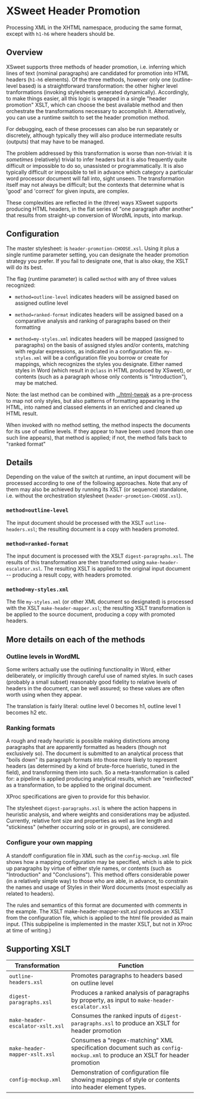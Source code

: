 # XSweet Header Promotion

Processing XML in the XHTML namespace, producing the same format, except with `h1-h6` where headers should be.

## Overview

XSweet supports three methods of header promotion, i.e. inferring which lines of text (nominal paragraphs) are candidated for promotion into HTML headers (`h1-h6` elements). Of the three methods, however only one (outline-level based) is a straightforward transformation: the other  higher level tranformations (invoking stylesheets generated dynamically). Accordingly, to make things easier, all this logic is wrapped in a single "header promotion" XSLT, which can choose the best available method and then orchestrate the transformations necessary to accomplish it. Alternatively, you can use a runtime switch to set the header promotion method.

For debugging, each of these processes can also be run separately or discretely, although typically they will also produce intermediate results (outputs) that may have to be managed.

The problem addressed by this transformation is worse than non-trivial: it is *sometimes* (relatively) trivial to infer headers but it is also frequently quite difficult or impossible to do so, unassisted or programmatically. It is also typically difficult or impossible to tell in advance which category a particular word processor document will fall into, sight unseen. The transformation itself may not always be difficult; but the contexts that determine what is 'good' and 'correct' for given inputs, are complex.

These complexities are reflected in the (three) ways XSweet supports producing HTML headers, in the flat series of "one paragraph after another" that results from straight-up conversion of WordML inputs, into markup.

## Configuration

The master stylesheet: is `header-promotion-CHOOSE.xsl`. Using it plus a single runtime parameter setting, you can designate the header promotion strategy you prefer. If you fail to designate one, that is also okay, the XSLT will do its best.

The flag (runtime parameter) is called `method` with any of three values recognized:

 * `method=outline-level` indicates headers will be assigned based on assigned outline level

 * `method=ranked-format` indicates headers will be assigned based on a comparative analysis and ranking of paragraphs based on their formatting

 * `method=my-styles.xml` indicates headers will be mapped (assigned to paragraphs) on the basis of assigned styles and/or contents, matching with regular expressions, as indicated in a configuration file. `my-styles.xml` will be a configuration file you borrow or create for mappings, which recognizes the styles you designate. Either named styles in Word (which result in `@class` in HTML produced by XSweet), or contents (such as a paragraph whose only contents is "Introduction"), may be matched.

Note: the last method can be combined with [../html-tweak](html-tweak) as a pre-process to map not only styles, but also patterns of formatting appearing in the HTML, into named and classed elements in an enriched and cleaned up HTML result.

When invoked with no method setting, the method inspects the documents for its use of outline levels. If they appear to have been used (more than one such line appears), that method is applied; if not, the method falls back to "ranked format"

## Details

Depending on the value of the switch at runtime, an input document will be processed according to one of the following approaches. Note that any of them may also be achieved by running its XSLT (or sequence) standalone, i.e. without the orchestration stylesheet (`header-promotion-CHOOSE.xsl`).

### `method=outline-level`

The input document should be processed with the XSLT `outline-headers.xsl`; the resulting document is a copy with headers promoted.

### `method=ranked-format`

The input document is processed with the XSLT `digest-paragraphs.xsl`. The results of this transformation are then transformed using `make-header-escalator.xsl`. The resulting XSLT is applied to the original input document -- producing a result copy, with headers promoted.

### `method=my-styles.xml`

The file `my-styles.xml` (or other XML document so designated) is processed with the XSLT `make-header-mapper.xsl`; the resulting XSLT transformation is be applied to the source document, producing a copy with promoted headers.

## More details on each of the methods

### Outline levels in WordML

Some writers actually use the outlining functionality in Word, either deliberately, or implicitly through careful use of named styles. In such cases (probably a small subset) reasonably good fidelity to relative levels of headers in the document, can be well assured; so these values are often worth using when they appear.

The translation is fairly literal: outline level 0 becomes h1, outline level 1 becomes h2 etc.

### Ranking formats

A rough and ready heuristic is possible making distinctions among paragraphs that are apparently formatted as headers (though not exclusively so). The document is submitted to an analytical process that "boils down" its paragraph formats into those more likely to represent headers (as determined by a kind of brute-force hueristic, tuned in the field), and transforming them into such. So a meta-transformation is called for: a pipeline is applied producing analytical results, which are "reinflected" as a transformation, to be applied to the original document.

XProc specifications are given to provide for this behavior.

The stylesheet `digest-paragraphs.xsl` is where the action happens in heuristic analysis, and where weights and considerations may be adjusted. Currently, relative font size and properties as well as line length and "stickiness" (whether occurring solo or in groups), are considered.

### Configure your own mapping

A standoff configuration file in XML such as the `config-mockup.xml` file shows how a mapping configuration may be specified, which is able to pick up paragraphs by virtue of either style names, or contents (such as "Introduction" and "Conclusions"). This method offers considerable power (in a relatively simple way) to those who are able, in advance, to constrain the names and usage of Styles in their Word documents (most especially as related to headers).

The rules and semantics of this format are documented with comments in the example. The XSLT make-header-mapper-xslt.xsl produces an XSLT from the configuration file, which is applied to the html file provided as main input. (This subpipeline is implemented in the master XSLT, but not in XProc at time of writing.)

## Supporting XSLT

| Transformation  | Function |
|--|--|
| `outline-headers.xsl` | Promotes paragraphs to headers based on outline level | 
| `digest-paragraphs.xsl` | Produces a ranked analysis of paragraphs by property, as input to `make-header-escalator.xsl` |
| `make-header-escalator-xslt.xsl` | Consumes the ranked inputs of `digest-paragraphs.xsl` to produce an XSLT for header promotion |
| `make-header-mapper-xslt.xsl` | Consumes a "regex-matching" XML specification document such as `config-mockup.xml` to produce an XSLT for header promotion |
| `config-mockup.xml` | Demonstration of configuration file showing mappings of style or contents into header element types. |

